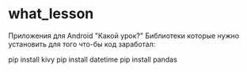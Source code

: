 # what_lesson
Приложения для Android "Какой урок?"
Библиотеки которые нужно установить для того что-бы код заработал:

pip install kivy
pip install datetime
pip install pandas
